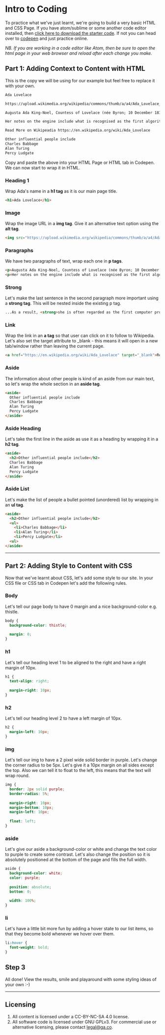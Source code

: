 # Intro to Coding
To practice what we've just learnt, we're going to build a very basic HTML and CSS Page. If you have atom/sublime or some another code editor installed, then [click here to download the starter code](https://github.com/wdi-sg/intro-to-coding/archive/master.zip). If not you can head over to [codepen](http://codepen.io/pen) and just practice online.

_NB. If you are working in a code editor like Atom, then be sure to open the html page in your web browser and reload after each change you make._

## Part 1: Adding Context to Content with HTML
This is the copy we will be using for our example but feel free to replace it with your own.
```txt
Ada Lovelace

https://upload.wikimedia.org/wikipedia/commons/thumb/a/a4/Ada_Lovelace_portrait.jpg/220px-Ada_Lovelace_portrait.jpg" alt="image desc

Augusta Ada King-Noel, Countess of Lovelace (née Byron; 10 December 1815 – 27 November 1852) was an English mathematician and writer, chiefly known for her work on Charles Babbage's early mechanical general-purpose computer, the Analytical Engine. 

Her notes on the engine include what is recognised as the first algorithm intended to be carried out by a machine. As a result, she is often regarded as the first computer programmer.

Read More on Wikipeadia https://en.wikipedia.org/wiki/Ada_Lovelace

Other influential people include
Charles Babbage
Alan Turing
Percy Ludgate
```

Copy and paste the above into your HTML Page or HTML tab in Codepen. We can now start to wrap it in HTML.

### Heading 1

Wrap Ada's name in a __h1 tag__ as it is our main page title.
```html
<h1>Ada Lovelace</h1>
```

### Image
Wrap the image URL in a __img tag__. Give it an alternative text option using the __alt tag__.
```html
<img src="https://upload.wikimedia.org/wikipedia/commons/thumb/a/a4/Ada_Lovelace_portrait.jpg/220px-Ada_Lovelace_portrait.jpg" alt="Ada Lovelace">
```

### Paragraphs
We have two paragraphs of text, wrap each one in __p tags__.
```html
<p>Augusta Ada King-Noel, Countess of Lovelace (née Byron; 10 December 1815 – 27 November 1852) was an English mathematician and writer, chiefly known for her work on Charles Babbage's early mechanical general-purpose computer, the Analytical Engine.</p>
<p>Her notes on the engine include what is recognised as the first algorithm intended to be carried out by a machine. As a result, she is often regarded as the first computer programmer.</p>
```

### Strong
Let's make the last sentence in the second paragraph more important using a __strong tag__. This will be nested inside the existing p tag.
```html
...As a result, <strong>she is often regarded as the first computer programmer.</strong></p>
```

### Link
Wrap the link in an __a tag__ so that user can click on it to follow to Wikipedia. Let's also set the target attribute to _blank - this means it will open in a new tab/window rather than leaving the current page.
```html
<a href="https://en.wikipedia.org/wiki/Ada_Lovelace" target="_blank">Read More on Wikipedia</a>
```

### Aside
The information about other people is kind of an aside from our main text, so let's wrap the whole section in an __aside tag__. 

```html
<aside>
  Other influential people include
  Charles Babbage
  Alan Turing
  Percy Ludgate
</aside>
```

### Aside Heading
Let's take the first line in the aside as use it as a heading by wrapping it in a __h2 tag__. 
```html
<aside>
  <h2>Other influential people include</h2>
  Charles Babbage
  Alan Turing
  Percy Ludgate
</aside>
```
### Aside List
Let's make the list of people a bullet pointed (unordered) list by wrapping in an __ul tag__. 
```html
<aside>
  <h2>Other influential people include</h2>
  <ul>
    <li>Charles Babbage</li>
    <li>Alan Turing</li>
    <li>Percy Ludgate</li>
  <ul>
</aside>
```
---

## Part 2: Adding Style to Content with CSS
Now that we've learnt about CSS, let's add some style to our site. In your CSS file or CSS tab in Codepen let's add the following rules. 

### Body
Let's tell our page body to have 0 margin and a nice background-color e.g. thistle.
```css
body {
  background-color: thistle;
  
  margin: 0;
}
```

### h1
Let's tell our heading level 1 to be aligned to the right and have a right margin of 10px.
```css
h1 {
  text-align: right;
  
  margin-right: 10px;
}
```

### h2
Let's tell our heading level 2 to have a left margin of 10px.
```css
h2 {
  margin-left: 10px;
}
```

### img
Let's tell our img to have a 2 pixel wide solid border in purple. Let's change the corner radius to be 5px. Let's give it a 10px margin on all sides except the top. Also we can tell it to float to the left, this means that the text will wrap round.
```css
img {
  border: 2px solid purple;
  border-radius: 5%;
  
  margin-right: 10px;
  margin-bottom: 10px;
  margin-left: 10px;
  
  float: left;
}
```

### aside
Let's give our aside a background-color or white and change the text color to purple to create some contrast. Let's also change the position so it is absolutely positioned at the bottom of the page and fills the full width.

```css
aside {
  background-color: white;
  color: purple;
  
  position: absolute;
  bottom: 0;
  
  width: 100%;
}
```

### li
Let's have a little bit more fun by adding a hover state to our list items, so that they become bold whenever we hover over them.
```css
li:hover {
  font-weight: bold;
}
```

## Step 3
All done! View the results, smile and playaround with some styling ideas of your own :-) 

---

## Licensing
1. All content is licensed under a CC-BY-NC-SA 4.0 license.
2. All software code is licensed under GNU GPLv3. For commercial use or alternative licensing, please contact legal@ga.co.
